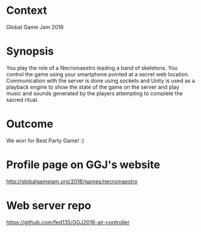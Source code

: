 # Context
Global Game Jam 2016

# Synopsis
You play the role of a Necromaestro leading a band of skeletons. You control the game using your smartphone pointed at a secret web location. Communication with the server is done using sockets and Unity is used as a playback engine to show the state of the game on the server and play music and sounds generated by the players attempting to complete the sacred ritual.

# Outcome
We won for Best Party Game! :)

# Profile page on GGJ's website
http://globalgamejam.org/2016/games/necromaestro

# Web server repo
https://github.com/fed135/GGJ2016-air-controller
